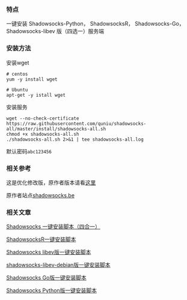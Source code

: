 
### 特点

一键安装 Shadowsocks-Python， ShadowsocksR， Shadowsocks-Go， Shadowsocks-libev 版（四选一）服务端


### 安装方法

安装wget
```
# centos
yum -y install wget

# Ubuntu
apt-get -y istall wget
```

安装服务
```
wget --no-check-certificate https://raw.githubusercontent.com/quniu/shadowsocks-all/master/install/shadowsocks-all.sh
chmod +x shadowsocks-all.sh
./shadowsocks-all.sh 2>&1 | tee shadowsocks-all.log
```

默认密码`abc123456`


### 相关参考

这是优化修改版，原作者版本请看[这里](https://github.com/teddysun/shadowsocks_install)

原作者站点[shadowsocks.be](https://shadowsocks.be/)

### 相关文章

[Shadowsocks 一键安装脚本（四合一）](https://teddysun.com/486.html)

[ShadowsocksR一键安装脚本](https://shadowsocks.be/9.html)

[Shadowsocks libev版一键安装脚本](https://teddysun.com/357.html)

[shadowsocks-libev-debian版一键安装脚本](https://teddysun.com/358.html)

[Shadowsocks Go版一键安装脚本](https://teddysun.com/392.html)

[Shadowsocks Python版一键安装脚本](https://teddysun.com/342.html)

